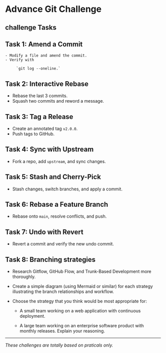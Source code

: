 # Advance Git Challenge

## challenge Tasks

  ## Task 1: Amend a Commit

    - Modify a file and amend the commit.
    - Verify with 

         `git log --oneline.`

  ## Task 2: Interactive Rebase

   - Rebase the last 3 commits.
   - Squash two commits and reword a message.

  ## Task 3: Tag a Release
  
   - Create an annotated tag `v2.0.0`.
   - Push tags to GitHub.

  ## Task 4: Sync with Upstream

   - Fork a repo, add `upstream`, and sync changes.

  ## Task 5: Stash and Cherry-Pick

   - Stash changes, switch branches, and apply a commit.

  ## Task 6: Rebase a Feature Branch

   - Rebase onto `main`, resolve conflicts, and push.

  ## Task 7: Undo with Revert

   - Revert a commit and verify the new undo commit.

  ## Task 8: Branching strategies

   - Research Gitflow, GitHub Flow, and Trunk-Based Development more thoroughly.

   - Create a simple diagram (using Mermaid or similar) for each strategy           illustrating the branch relationships and workflow.

   - Choose the strategy that you think would be most appropriate for:

     - A small team working on a web application with continuous deployment.

     - A large team working on an enterprise software product with monthly releases. Explain your reasoning.

---


*These challenges are totally based on praticals only.*

